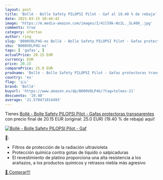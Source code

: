 ```yaml
---
layout: post
title: 'Bollé - Bolle Safety PILOPSI Pilot - Gaf al 19.40 % de rebaja'
date: 2021-03-15 10:44:42
image: 'https://m.media-amazon.com/images/I/41l59k-Wz2L._SL400_.jpg'
comments: true
category: ofertas
author: ring
slug: 'B000VDLP4G-es Bollé - Bolle Safety PILOPSI Pilot - Gafas protectoras...'
sku: 'B000VDLP4G-es'
tags: [ 'gafas', ]
actualPrice: 20.15 EUR
currency: EUR
price: 20.15
comparePrice: 25.0 EUR
prodname: 'Bollé - Bolle Safety PILOPSI Pilot - Gafas protectoras transparentes'
country: 'es'
flag: '🇪🇸'
brand: 'Bollé'
buyurl: 'https://www.amazon.es/dp/B000VDLP4G/?tag=tolees-21'
descuento: '19.40'
average: '21.570471014493'
---
```


Tienes [Bollé - Bolle Safety PILOPSI Pilot - Gafas protectoras transparentes](https://www.amazon.es/dp/B000VDLP4G/?tag=tolees-21) con precio final de  20.15 EUR (original: 25.0 EUR) (19.40 %  de rebaja) aqui!

[![Bollé - Bolle Safety PILOPSI Pilot - Gaf](https://m.media-amazon.com/images/I/41l59k-Wz2L._SL400_.jpg)](https://www.amazon.es/dp/B000VDLP4G/?tag=tolees-21)

🔎:

- Filtros de protección de la radiación ultravioleta
- Protección química contra gotas de líquido o salpicaduras
- El revestimiento de platino proporciona una alta resistencia a los arañazos, a los productos químicos y retrasos niebla más agresivo

[🛒 Comprar!!!](https://www.amazon.es/dp/B000VDLP4G/?tag=tolees-21)
